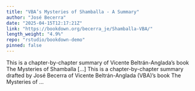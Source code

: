 ```yaml
---
title: "VBA’s Mysteries of Shamballa - A Summary"
author: "José Becerra"
date: "2025-04-15T12:17:21Z"
link: "https://bookdown.org/becerra_je/Shamballa-VBA/"
length_weight: "4.9%"
repo: "rstudio/bookdown-demo"
pinned: false
---
```


This is a chapter-by-chapter summary of Vicente Beltrán-Anglada’s book The Mysteries of Shamballa [...] This is a chapter-by-chapter summary drafted by José Becerra of Vicente Beltrán-Anglada (VBA)’s book The Mysteries of ...
